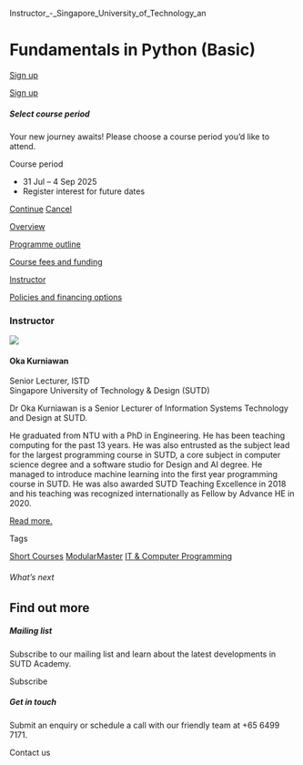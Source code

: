 Instructor_-_Singapore_University_of_Technology_an



Fundamentals in Python (Basic)
==============================

[Sign up](#popup-masthead)

[Sign up](#popup-masthead)

##### Select course period

Your new journey awaits! Please choose a course period you’d like to attend.

Course period

* 31 Jul – 4 Sep 2025
* Register interest for future dates

[Continue](#)
[Cancel](#)

[Overview](/course/fundamentals-in-python/#tabs)

[Programme outline](/course/fundamentals-in-python/programme-outline/#tabs)

[Course fees and funding](/course/fundamentals-in-python/course-fees-and-funding/#tabs)

[Instructor](/course/fundamentals-in-python/instructor/#tabs)

[Policies and financing options](/course/fundamentals-in-python/policies-and-financing-options/#tabs)

### Instructor

![](https://www.sutd.edu.sg/wp-content/uploads/2024/12/oka_1711426.jpg?w=120)

#### **Oka Kurniawan**

Senior Lecturer, ISTD  
Singapore University of Technology & Design (SUTD)

Dr Oka Kurniawan is a Senior Lecturer of Information Systems Technology and Design at SUTD.

He graduated from NTU with a PhD in Engineering. He has been teaching computing for the past 13 years. He was also entrusted as the subject lead for the largest programming course in SUTD, a core subject in computer science degree and a software studio for Design and AI degree. He managed to introduce machine learning into the first year programming course in SUTD. He was also awarded SUTD Teaching Excellence in 2018 and his teaching was recognized internationally as Fellow by Advance HE in 2020.

[Read more.](/profile/oka-kurniawan)

Tags

[Short Courses](/admissions/academy/courses-and-modules/?academy-type-course=780)
[ModularMaster](/admissions/academy/courses-and-modules/?academy-type-course=792)
[IT & Computer Programming](/admissions/academy/courses-and-modules/?discipline=929)

###### What’s next

Find out more
-------------

##### Mailing list

Subscribe to our mailing list and learn about the latest developments in SUTD Academy.

Subscribe

##### Get in touch

Submit an enquiry or schedule a call with our friendly team at +65 6499 7171.

Contact us

